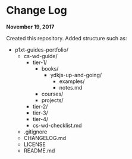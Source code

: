 # Change Log

**November 19, 2017**

Created this repository. Added structure such as:
  - p1xt-guides-portfolio/
    - cs-wd-guide/
      - tier-1/
        - books/
          - ydkjs-up-and-going/
            - examples/
            - notes.md
        - courses/
        - projects/
      - tier-2/
      - tier-3/
      - tier-4/
      - cs-wd-checklist.md
    - .gitignore
    - CHANGELOG.md
    - LICENSE
    - README.md
